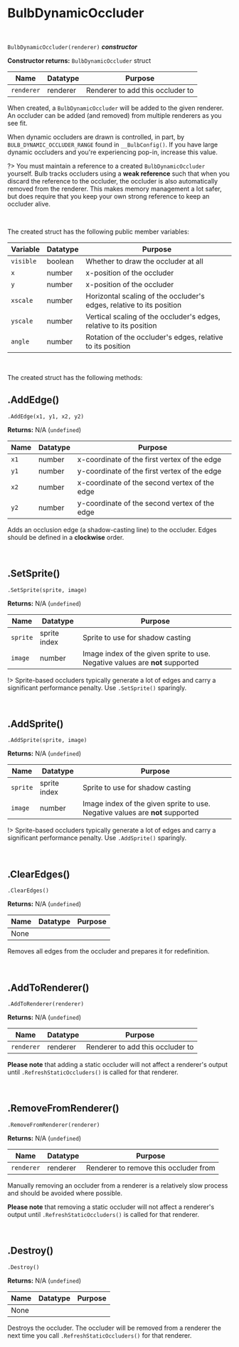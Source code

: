 # BulbDynamicOccluder

&nbsp;

`BulbDynamicOccluder(renderer)` ***constructor***

**Constructor returns:** `BulbDynamicOccluder` struct

|Name      |Datatype|Purpose                         |
|----------|--------|--------------------------------|
|`renderer`|renderer|Renderer to add this occluder to|

When created, a `BulbDynamicOccluder` will be added to the given renderer. An occluder can be added (and removed) from multiple renderers as you see fit.

When dynamic occluders are drawn is controlled, in part, by `BULB_DYNAMIC_OCCLUDER_RANGE` found in `__BulbConfig()`. If you have large dynamic occluders and you're experiencing pop-in, increase this value.

?> You must maintain a reference to a created `BulbDynamicOccluder` yourself. Bulb tracks occluders using a **weak reference** such that when you discard the reference to the occluder, the occluder is also automatically removed from the renderer. This makes memory management a lot safer, but does require that you keep your own strong reference to keep an occluder alive.

&nbsp;

The created struct has the following public member variables:

|Variable     |Datatype|Purpose                                                             |
|-------------|--------|--------------------------------------------------------------------|
|`visible`    |boolean |Whether to draw the occluder at all                                 |
|`x`          |number  |x-position of the occluder                                          |
|`y`          |number  |x-position of the occluder                                          |
|`xscale`     |number  |Horizontal scaling of the occluder's edges, relative to its position|
|`yscale`     |number  |Vertical scaling of the occluder's edges, relative to its position  |
|`angle`      |number  |Rotation of the occluder's edges, relative to its position          |

&nbsp;

The created struct has the following methods:

## .AddEdge()

`.AddEdge(x1, y1, x2, y2)`

**Returns:** N/A (`undefined`)

|Name|Datatype|Purpose                                      |
|----|--------|---------------------------------------------|
|`x1`|number  |x-coordinate of the first vertex of the edge |
|`y1`|number  |y-coordinate of the first vertex of the edge |
|`x2`|number  |x-coordinate of the second vertex of the edge|
|`y2`|number  |y-coordinate of the second vertex of the edge|

Adds an occlusion edge (a shadow-casting line) to the occluder. Edges should be defined in a **clockwise** order.

&nbsp;

## .SetSprite()

`.SetSprite(sprite, image)`

**Returns:** N/A (`undefined`)

|Name    |Datatype    |Purpose                                                                      |
|--------|------------|-----------------------------------------------------------------------------|
|`sprite`|sprite index|Sprite to use for shadow casting                                             |
|`image` |number      |Image index of the given sprite to use. Negative values are **not** supported|

!> Sprite-based occluders typically generate a lot of edges and carry a significant performance penalty. Use `.SetSprite()` sparingly.

&nbsp;

## .AddSprite()

`.AddSprite(sprite, image)`

**Returns:** N/A (`undefined`)

|Name    |Datatype    |Purpose                                                                      |
|--------|------------|-----------------------------------------------------------------------------|
|`sprite`|sprite index|Sprite to use for shadow casting                                             |
|`image` |number      |Image index of the given sprite to use. Negative values are **not** supported|

!> Sprite-based occluders typically generate a lot of edges and carry a significant performance penalty. Use `.AddSprite()` sparingly.

&nbsp;

## .ClearEdges()

`.ClearEdges()`

**Returns:** N/A (`undefined`)

|Name|Datatype|Purpose|
|----|--------|-------|
|None|        |       |

Removes all edges from the occluder and prepares it for redefinition.

&nbsp;

## .AddToRenderer()

`.AddToRenderer(renderer)`

**Returns:** N/A (`undefined`)

|Name      |Datatype|Purpose                         |
|----------|--------|--------------------------------|
|`renderer`|renderer|Renderer to add this occluder to|

**Please note** that adding a static occluder will not affect a renderer's output until `.RefreshStaticOccluders()` is called for that renderer.

&nbsp;

## .RemoveFromRenderer()

`.RemoveFromRenderer(renderer)`

**Returns:** N/A (`undefined`)

|Name      |Datatype|Purpose                              |
|----------|--------|-------------------------------------|
|`renderer`|renderer|Renderer to remove this occluder from|

Manually removing an occluder from a renderer is a relatively slow process and should be avoided where possible.

**Please note** that removing a static occluder will not affect a renderer's output until `.RefreshStaticOccluders()` is called for that renderer.

&nbsp;

## .Destroy()

`.Destroy()`

**Returns:** N/A (`undefined`)

|Name|Datatype|Purpose|
|----|--------|-------|
|None|        |       |

Destroys the occluder. The occluder will be removed from a renderer the next time you call `.RefreshStaticOccluders()` for that renderer.